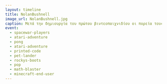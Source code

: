 ```yaml
---
layout: timeline 
title: NolanBushnell 
image_url: NolanBushnell.jpg
caption: Μετά την δημιουργία του πρώτου βιντεοπαιχνιδίου οι πορεία τους ακολούθησε μια εκθετική άνοδο και σύντομα τα μηχανήματα που ονομάζονται arcade σταμάτησαν να φιλοξενούν παιχνίδια, με διαδοχούς τους τους υπολογιστές γραφείου
event:
  - spacewar-players
  - atari-adventure
  - pong
  - atari-adventure
  - printed-code
  - pet-lander
  - rockys-boots
  - pop
  - math-blaster
  - minecraft-end-user
---
```

